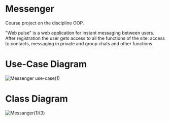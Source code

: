 # Messenger
Course project on the discipline OOP.

"Web pulse" is a web application for instant messaging between users. After registration the user gets access to all the functions of the site: access to contacts, messaging in private and group chats and other functions.


# Use-Case Diagram

![Messenger use-case(1)](https://user-images.githubusercontent.com/95957223/227672289-d81edae7-232f-4cfc-b7a4-520e212ed055.png)


# Class Diagram

![Messanger(1)(3)](https://user-images.githubusercontent.com/95957223/227674720-da66b178-0ec4-452a-8619-8b8761ef7023.png)
